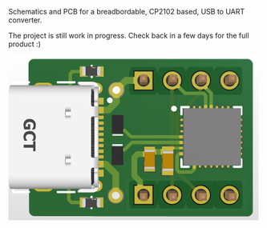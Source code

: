 Schematics and PCB for a breadbordable, CP2102 based, USB to UART converter.

The project is still work in progress. Check back in a few days for the full product :)


![](https://github.com/akarez/USB-TTL/blob/main/USB-TTL.png)
